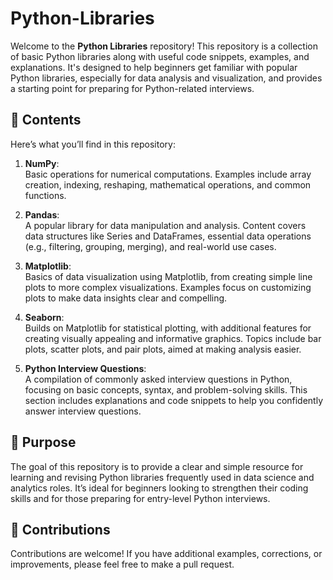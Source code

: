 # Python-Libraries

Welcome to the **Python Libraries** repository! This repository is a collection of basic Python libraries along with useful code snippets, examples, and explanations. It's designed to help beginners get familiar with popular Python libraries, especially for data analysis and visualization, and provides a starting point for preparing for Python-related interviews.

## 📘 Contents

Here’s what you’ll find in this repository:

1. **NumPy**:  
   Basic operations for numerical computations. Examples include array creation, indexing, reshaping, mathematical operations, and common functions.

2. **Pandas**:  
   A popular library for data manipulation and analysis. Content covers data structures like Series and DataFrames, essential data operations (e.g., filtering, grouping, merging), and real-world use cases.

3. **Matplotlib**:  
   Basics of data visualization using Matplotlib, from creating simple line plots to more complex visualizations. Examples focus on customizing plots to make data insights clear and compelling.

4. **Seaborn**:  
   Builds on Matplotlib for statistical plotting, with additional features for creating visually appealing and informative graphics. Topics include bar plots, scatter plots, and pair plots, aimed at making analysis easier.

5. **Python Interview Questions**:  
   A compilation of commonly asked interview questions in Python, focusing on basic concepts, syntax, and problem-solving skills. This section includes explanations and code snippets to help you confidently answer interview questions.

## 🎯 Purpose

The goal of this repository is to provide a clear and simple resource for learning and revising Python libraries frequently used in data science and analytics roles. It’s ideal for beginners looking to strengthen their coding skills and for those preparing for entry-level Python interviews.

## 🤝 Contributions

Contributions are welcome! If you have additional examples, corrections, or improvements, please feel free to make a pull request.
